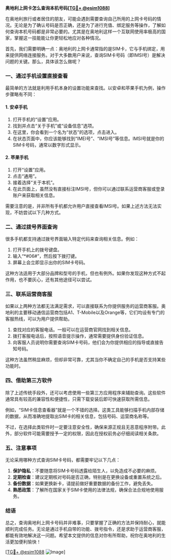 **奥地利上网卡怎么查询本机号码[[TG💪+ @esim1088](https://t.me/s/esim1088)]**

在奥地利旅行或者居住的朋友，可能会遇到需要查询自己所用的上网卡号码的情况。无论是为了确认号码是否正确，还是为了进行充值、绑定服务等操作，了解如何查询本机号码都是非常必要的。尤其是在奥地利这样一个互联网使用率极高的国家，掌握这一技能能让你更轻松地应对各种情况。

首先，我们需要明确一点：奥地利的上网卡通常指的是SIM卡，它与手机绑定，用来提供网络连接服务。对于大多数用户来说，查询SIM卡号码（即IMSI号）是解决问题的关键。那么，具体该怎么做呢？

### **一、通过手机设置直接查看**

最简单的方法就是利用手机本身的设置功能来查找。以安卓和苹果手机为例，操作步骤略有不同：

#### **1. 安卓手机**
1. 打开手机的“设置”应用。
2. 找到并点击“关于手机”或“设备信息”选项。
3. 在这里，你会看到一个名为“状态”的选项，点击进入。
4. 在状态页面中，你应该能够找到“IMEI号”、“IMSI号”等信息。IMSI号就是你的SIM卡号码，通常以数字形式显示。

#### **2. 苹果手机**
1. 打开“设置”应用。
2. 点击“通用”。
3. 接着选择“关于本机”。
4. 在此页面上，虽然没有直接标注IMSI号，但你可以通过联系运营商客服或登录账户来获取相关信息。

需要注意的是，并非所有手机都允许用户直接查看IMSI号。如果上述方法无法实现，不妨尝试以下几种方式。

### **二、通过拨号界面查询**

很多手机都支持通过拨号界面输入特定代码来查询相关信息。例如：

1. 打开手机上的拨号键盘。
2. 输入“*#06#”，然后按下拨打键。
3. 屏幕上会立即显示出你的SIM卡号码。

这种方法适用于大部分品牌和型号的手机，但也有例外。如果你发现这种方式不起作用，也不要灰心，还有其他途径可以尝试。

### **三、联系运营商客服**

如果以上两种方法都无法满足需求，可以直接联系为你提供服务的运营商客服。奥地利的主要移动通信运营商包括A1、T-Mobile以及Orange等，它们均设有专门的客服热线，可以为用户提供帮助。

1. 查找对应的客服电话。一般可以在运营商官网找到相关信息。
2. 拨打客服电话后，按照语音提示操作，通常需要提供身份验证信息。
3. 向客服人员说明你需要查询SIM卡号码，他们会为你提供相应的指导或直接告知号码。

这种方法虽然稍显麻烦，但却非常可靠，尤其当你不确定自己的手机是否支持某些功能时。

### **四、借助第三方软件**

除了上述传统手段外，还可以考虑使用一些第三方应用程序来辅助查询。这些软件通常具有较高的兼容性和便捷性，只需下载安装后即可快速获取所需信息。

例如，“SIM卡信息查看器”就是一个不错的选择。这类工具能够扫描手机内部存储的数据，从而准确地提取出SIM卡的相关信息，包括号码、运营商名称等。

不过，在选择此类软件时一定要注意安全性，确保来源正规且无恶意程序附带。此外，部分软件可能需要授予一定的权限，因此在授权前务必仔细阅读相关条款。

### **五、注意事项**

无论采用哪种方式查询SIM卡号码，都需要牢记以下几点：

1. **保护隐私**：不要随意将SIM卡号码透露给陌生人，以免造成不必要的麻烦。
2. **定期检查**：建议定期核对号码是否正确，特别是在更换设备或重置系统之后。
3. **备份数据**：如果更换新卡，请提前做好重要数据的备份工作，避免丢失。
4. **熟悉政策**：了解所在国家关于SIM卡使用的法律法规，确保合法合规地使用服务。

### **结语**

总之，查询奥地利上网卡号码并非难事，只要掌握了正确的方法并保持耐心，就能顺利完成任务。无论是通过手机自带的功能、拨号指令，还是求助于运营商客服，都能有效地解决这一问题。希望本文提供的信息对你有所帮助，祝你在奥地利的生活更加便利愉快！

[[TG💪+ @esim1088](https://t.me/s/esim1088) ![Image](https://i.postimg.cc/4NQfJmqS/Snipaste-2025-05-13-00-14-12.png)]